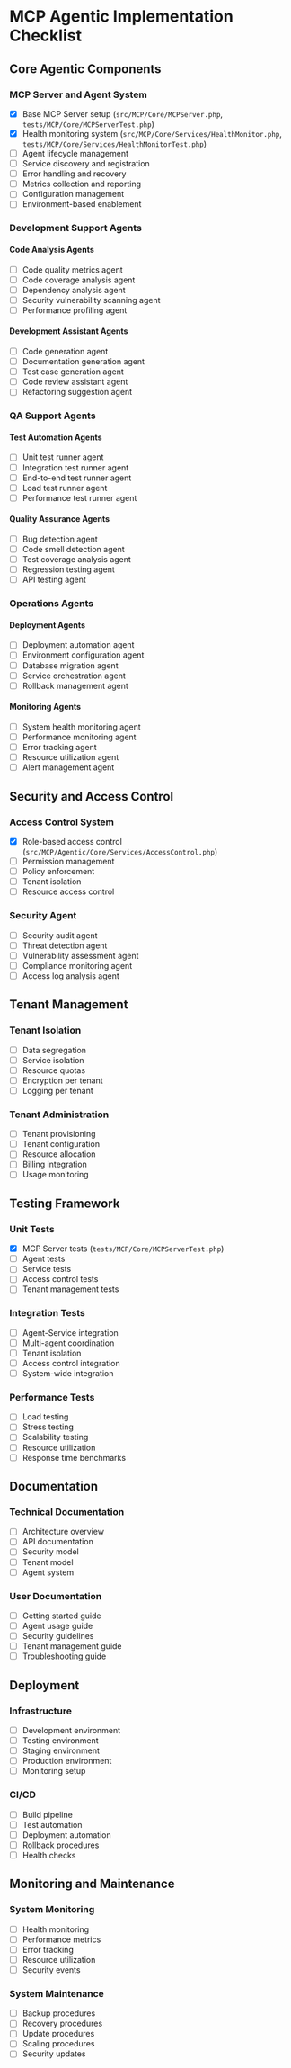 # MCP Agentic Implementation Checklist

## Core Agentic Components

### MCP Server and Agent System
- [x] Base MCP Server setup (`src/MCP/Core/MCPServer.php`, `tests/MCP/Core/MCPServerTest.php`)
- [x] Health monitoring system (`src/MCP/Core/Services/HealthMonitor.php`, `tests/MCP/Core/Services/HealthMonitorTest.php`)
- [ ] Agent lifecycle management
- [ ] Service discovery and registration
- [ ] Error handling and recovery
- [ ] Metrics collection and reporting
- [ ] Configuration management
- [ ] Environment-based enablement

### Development Support Agents

#### Code Analysis Agents
- [ ] Code quality metrics agent
- [ ] Code coverage analysis agent
- [ ] Dependency analysis agent
- [ ] Security vulnerability scanning agent
- [ ] Performance profiling agent

#### Development Assistant Agents
- [ ] Code generation agent
- [ ] Documentation generation agent
- [ ] Test case generation agent
- [ ] Code review assistant agent
- [ ] Refactoring suggestion agent

### QA Support Agents

#### Test Automation Agents
- [ ] Unit test runner agent
- [ ] Integration test runner agent
- [ ] End-to-end test runner agent
- [ ] Load test runner agent
- [ ] Performance test runner agent

#### Quality Assurance Agents
- [ ] Bug detection agent
- [ ] Code smell detection agent
- [ ] Test coverage analysis agent
- [ ] Regression testing agent
- [ ] API testing agent

### Operations Agents

#### Deployment Agents
- [ ] Deployment automation agent
- [ ] Environment configuration agent
- [ ] Database migration agent
- [ ] Service orchestration agent
- [ ] Rollback management agent

#### Monitoring Agents
- [ ] System health monitoring agent
- [ ] Performance monitoring agent
- [ ] Error tracking agent
- [ ] Resource utilization agent
- [ ] Alert management agent

## Security and Access Control

### Access Control System
- [x] Role-based access control (`src/MCP/Agentic/Core/Services/AccessControl.php`)
- [ ] Permission management
- [ ] Policy enforcement
- [ ] Tenant isolation
- [ ] Resource access control

### Security Agent
- [ ] Security audit agent
- [ ] Threat detection agent
- [ ] Vulnerability assessment agent
- [ ] Compliance monitoring agent
- [ ] Access log analysis agent

## Tenant Management

### Tenant Isolation
- [ ] Data segregation
- [ ] Service isolation
- [ ] Resource quotas
- [ ] Encryption per tenant
- [ ] Logging per tenant

### Tenant Administration
- [ ] Tenant provisioning
- [ ] Tenant configuration
- [ ] Resource allocation
- [ ] Billing integration
- [ ] Usage monitoring

## Testing Framework

### Unit Tests
- [x] MCP Server tests (`tests/MCP/Core/MCPServerTest.php`)
- [ ] Agent tests
- [ ] Service tests
- [ ] Access control tests
- [ ] Tenant management tests

### Integration Tests
- [ ] Agent-Service integration
- [ ] Multi-agent coordination
- [ ] Tenant isolation
- [ ] Access control integration
- [ ] System-wide integration

### Performance Tests
- [ ] Load testing
- [ ] Stress testing
- [ ] Scalability testing
- [ ] Resource utilization
- [ ] Response time benchmarks

## Documentation

### Technical Documentation
- [ ] Architecture overview
- [ ] API documentation
- [ ] Security model
- [ ] Tenant model
- [ ] Agent system

### User Documentation
- [ ] Getting started guide
- [ ] Agent usage guide
- [ ] Security guidelines
- [ ] Tenant management guide
- [ ] Troubleshooting guide

## Deployment

### Infrastructure
- [ ] Development environment
- [ ] Testing environment
- [ ] Staging environment
- [ ] Production environment
- [ ] Monitoring setup

### CI/CD
- [ ] Build pipeline
- [ ] Test automation
- [ ] Deployment automation
- [ ] Rollback procedures
- [ ] Health checks

## Monitoring and Maintenance

### System Monitoring
- [ ] Health monitoring
- [ ] Performance metrics
- [ ] Error tracking
- [ ] Resource utilization
- [ ] Security events

### System Maintenance
- [ ] Backup procedures
- [ ] Recovery procedures
- [ ] Update procedures
- [ ] Scaling procedures
- [ ] Security updates 